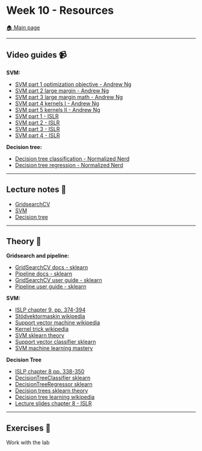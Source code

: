 # Week 10 - Resources

[:house: Main page](https://github.com/pr0fez/Machine-learning-AI23)

---
## Video guides :video_camera:

**SVM:**
- [SVM part 1 optimization objective - Andrew Ng](https://www.youtube.com/watch?v=hCOIMkcsm_g)
- [SVM part 2 large margin - Andrew Ng](https://www.youtube.com/watch?v=Ccje1EzrXBU)
- [SVM part 3 large margin math - Andrew Ng](https://www.youtube.com/watch?v=QKc3Tr7U4Xc)
- [SVM part 4 kernels I - Andrew Ng](https://www.youtube.com/watch?v=mTyT-oHoivA)
- [SVM part 5 kernels II - Andrew Ng](https://www.youtube.com/watch?v=XfyR_49hfi8)
- [SVM part 1 - ISLR](https://www.youtube.com/watch?v=m59UOo5jAFU&list=PLAOUn-KLSAVOf4Uk-WbLGPUDFjMSyytkw)
- [SVM part 2 - ISLR](https://www.youtube.com/watch?v=_TR28WOymkE&list=PLAOUn-KLSAVOf4Uk-WbLGPUDFjMSyytkw&index=2)
- [SVM part 3 - ISLR](https://www.youtube.com/watch?v=ooYwHNvH-YU&list=PLAOUn-KLSAVOf4Uk-WbLGPUDFjMSyytkw&index=3)
- [SVM part 4 - ISLR](https://www.youtube.com/watch?v=6EFgNdwpB7s&list=PLAOUn-KLSAVOf4Uk-WbLGPUDFjMSyytkw&index=4)

**Decision tree:**
- [Decision tree classification - Normalized Nerd](https://www.youtube.com/watch?v=ZVR2Way4nwQ)
- [Decision tree regression - Normalized Nerd](https://www.youtube.com/watch?v=UhY5vPfQIrA&list=RDCMUC7Fs-Fdpe0I8GYg3lboEuXw&index=3)

---
## Lecture notes :book:
- [GridsearchCV](https://github.com/kokchun/Machine-learning-AI22/blob/main/Lecture_code/L7-gridsearchCV.ipynb)
- [SVM](https://github.com/kokchun/Machine-learning-AI22/blob/main/Lecture_code/L8-SVM.ipynb)
- [Decision tree](https://github.com/kokchun/Machine-learning-AI22/blob/main/Lecture_code/L9-Decision_tree.ipynb)

---
## Theory :book:

**Gridsearch and pipeline:** 
- [GridSearchCV docs - sklearn](https://scikit-learn.org/stable/modules/generated/sklearn.model_selection.GridSearchCV.html)
- [Pipeline docs - sklearn](https://scikit-learn.org/stable/modules/generated/sklearn.pipeline.Pipeline.html)
- [GridSearchCV user guide - sklearn](https://scikit-learn.org/stable/modules/grid_search.html#grid-search)
- [Pipeline user guide - sklearn](https://scikit-learn.org/stable/modules/compose.html#pipeline)

**SVM:**
- [ISLP chapter 9, pp. 374-394](https://www.statlearning.com/)
- [Stödvektormaskin wikipedia](https://sv.wikipedia.org/wiki/St%C3%B6dvektormaskin)
- [Support vector machine wikipedia](https://en.wikipedia.org/wiki/Support-vector_machine)
- [Kernel trick wikipedia](https://en.wikipedia.org/wiki/Kernel_method#Mathematics:_the_kernel_trick)
- [SVM sklearn theory](https://scikit-learn.org/stable/modules/svm.html)
- [Support vector classifier sklearn](https://scikit-learn.org/stable/modules/generated/sklearn.svm.SVC.html)
- [SVM machine learning mastery](https://machinelearningmastery.com/support-vector-machines-for-machine-learning/)

**Decision Tree**
- [ISLP chapter 8 pp. 338-350](https://link)
- [DecisionTreeClassifier sklearn](https://scikit-learn.org/stable/modules/generated/sklearn.tree.DecisionTreeClassifier.html)
- [DecisionTreeRegressor sklearn](https://scikit-learn.org/stable/modules/generated/sklearn.tree.DecisionTreeRegressor.html#sklearn.tree.DecisionTreeRegressor)
- [Decision trees sklearn theory](https://scikit-learn.org/stable/modules/tree.html)
- [Decision tree learning wikipedia](https://en.wikipedia.org/wiki/Decision_tree_learning)
- [Lecture slides chapter 8 - ISLR](https://hastie.su.domains/ISLR2/Slides/Ch8_Tree_Based_Methods.pdf)


---
## Exercises :running:
Work with the lab

